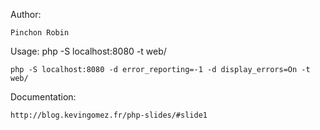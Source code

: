 Author:

	Pinchon Robin

Usage:
	php -S localhost:8080 -t web/
	
	php -S localhost:8080 -d error_reporting=-1 -d display_errors=On -t web/

Documentation:

	http://blog.kevingomez.fr/php-slides/#slide1
